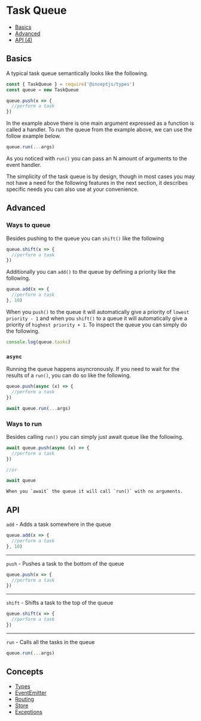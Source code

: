 # Task Queue

 - [Basics](#basic)
 - [Advanced](#advanced)
 - [API (4)](#api)

<a name="basic"></a>
## Basics

A typical task queue semantically looks like the following.

```js
const { TaskQueue } = require('@inceptjs/types')
const queue = new TaskQueue

queue.push(x => {
  //perform a task
})
```

In the example above there is one main argument expressed as a 
function is called a handler. To run the queue from the example above, 
we can use the follow example below.

```js
queue.run(...args)
```

As you noticed with `run()` you can pass an N amount of arguments to 
the event handler. 

The simplicity of the task queue is by design, though in most 
cases you may not have a need for the following features in the next 
section, it describes specific needs you can also use at your 
convenience.

<a name="advanced"></a>
## Advanced

### Ways to queue

Besides pushing to the queue you can `shift()` like the following

```js
queue.shift(x => {
  //perform a task
})
```

Additionally you can `add()` to the queue by defining a priority like 
the following.

```js
queue.add(x => {
  //perform a task
}, 10)
```

When you `push()` to the queue it will automatically give a priority of
`lowest priority - 1` and when you `shift()` to a queue it will 
automatically give a priority of `highest priority + 1`. To inspect 
the queue you can simply do the following.

```js
console.log(queue.tasks)
```

### `async`

Running the queue happens asyncronously. If you need to wait for the 
results of a `run()`, you can do so like the following.

```js
queue.push(async (x) => {
  //perform a task
})

await queue.run(...args)
```

### Ways to run

Besides calling `run()` you can simply just await queue like the 
following.

```js
await queue.push(async (x) => {
  //perform a task
})

//or 

await queue
```

```info
When you `await` the queue it will call `run()` with no arguments.
```

<a name="api"></a>
## API

 `add` - Adds a task somewhere in the queue

```js
queue.add(x => {
  //perform a task
}, 10)
```

----

 `push` - Pushes a task to the bottom of the queue

```js
queue.push(x => {
  //perform a task
})
```

----

 `shift` - Shifts a task to the top of the queue

```js
queue.shift(x => {
  //perform a task
})
```

----

 `run` - Calls all the tasks in the queue

```js
queue.run(...args)
```

## Concepts

 - [Types](./types.md)
 - [EventEmitter](./events.md)
 - [Routing](./routing.md)
 - [Store](./store.md)
 - [Exceptions](./exception.md)